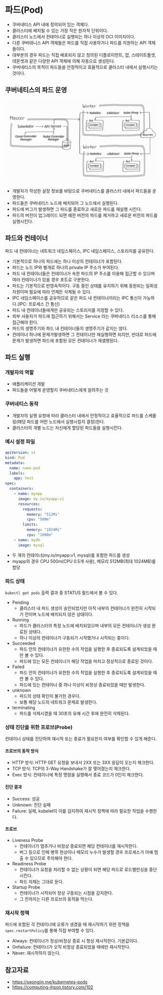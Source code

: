 # 파드(Pod)
- 쿠버네티스 API 내에 정의되어 있는 객체다.
- 클러스터에 배치될 수 있는 가장 작은 원자적 단위이다.
- 클러스터 노드에서 컨테이너로 실행되는 하나 이상의 OCI 이미지이다.
- 다른 쿠버테니스 API 객체들은 파드를 직접 사용하거나 파드를 지원하는 API 객체들이다.
- 대부분의 경우 파드는 직접 배포되지 않고 정의된 디플로이먼트, 잡, 스테이트풀셋, 데몬셋과 같은 다양한 API 객체에 의해 자동으로 생성된다.
- 쿠버네티스의 목적이 파드들을 안정적이고 효율적으로 클러스터 내에서 실행시키는 것이다.

## 쿠버네티스의 파드 운영
![](../../images/2024-06-23-02-08-53.png)

- 개발자가 작성한 설정 정보를 바탕으로 쿠버네티스를 클러스터 내에서 파드들을 운영한다.
- 파드들은 쿠버네티스 노드에 배치되어 그 노드에서 실행된다.
- 파드에 버그가 발생하면 그 파드를 종료하고 새로운 파드를 재실행 시킨다.
- 파드의 버전이 업그레이드 되면 예전 버전의 파드를 제거하고 새로운 버전의 파드를 실행시킨다.

## 파드와 컨테이너
파드 내 컨테이너는 네트워크 네임스페이스, IPC 네임스페이스, 스토리지를 공유한다.
- 기본적으로 하나의 파드에는 하나 이상의 컨테이너가 포함된다.
- 파드는 노드 IP와 별개로 하나의 private IP 주소가 부여된다.
- 파드 내 컨테이너들은 컨테이너가 속한 파드의 IP 주소를 이용해 접근할 수 있으며 여러 컨테이너가 있을 경우 포트로 구분한다.
- 파드는 기본적으로 반영속적이다. 구동 중인 상태를 유지하기 위해 동원되는 일회성 자원이며 필요에 따라 언제든 삭제될 수 있다.
- IPC 네임스페이스를 공유하므로 같은 파드 내 컨테이너끼리는 IPC 통신이 가능하다.(IPC: 프로세스 간 통신)
- 파드 내 컨테이너들에게만 공유되는 스토리지를 지정할 수 있다.
- 외부 사용자가 파드에 접근하기 위해서는 Service 라는 쿠버네티스 리소스를 통해 접근해야 한다.
- 파드의 생명주기와 파드 내 컨테이너들의 생명주기가 같지는 않다.
- 컨테이너 하나에 문제가발생하면 그 컨테이너만 재실행하면 되지만, 반대로 파드에 문제가 발생하면 파드에 포함된 모든 컨테이너가 재샐행된다.

## 파드 실행
### 개발자의 역할
- 애플리케이션 개발
- 파드들을 어떻게 운영할지 쿠버네티스에게 알려주는 것

### 쿠버네티스 동작
- 개발자의 실행 요청에 따라 클러스터 내에서 안정적이고 효율적으로 파드를 스케줄링(해당 파드를 어떤 노드에서 실행시킬지 결정)한다.
- 클러스터의 개별 노드는 자신에게 할당된 파드들을 실행시킨다.

### 예시 설정 파일
```yaml
apiVersion: v1
kind: Pod
metadata:
  name: name-pod
  labels:
    app: test
spec:
  containers:
    - name: myapp
      image: my.io/myapp:v1
      resources:
      	requests:
          memory: "512Mi"
          cpu: "500m"
      	limits:
          memory: "1024Mi"
          cpu: "1000m"
    - name: mydb
      image: mysql
```
- 두 개의 컨테이너(my.io/myapp:v1, mysql)를 포함한 파드를 생성
- myapp의 경우 CPU 500m(CPU 0.5개 사용), 메모리 512MB(최대 1024MB)를 할당

### 파드 상태
```kubectl get pods``` 출력 결과 중 STATUS 필드에서 볼 수 있다.
- Pending
    - 클러스터 내 파드 생성이 승인되었지만 아직 내부의 컨테이너가 완전히 시작되기 전이며 노드에 배치되지 않은 상태이다.
- Running
    - 파드가 클러스터의 특정 노드에 배치되었으며 내부의 모든 컨테이너가 생성 완료된 상태다.
    - 하나 이상의 컨테이너가 구동되기 시작했거나 시작되는 중이다.
- Succeeded
    - 파드 안의 컨테이너가 유한한 수의 작업을 실행한 후 종료되도록 설계되었을 때만 볼 수 있다.
    - 파드에 있는 모든 컨테이너가 해당 작업을 마치고 정상적으로 종료된 것이다.
- Failed
    - 파드 안의 컨테이너가 유한한 수의 작업을 실행한 후 종료되도록 설계되었을 때만 볼 수 있다.
    - 파드에 있는 컨테이너 중 하나 이상이 비정상 종료되었을 때만 발생한다.
- unknown
    - 파드의 상태 확인이 불가한 경우다.
    - 보통 해당 노드의 네트워크 문제로 발생한다.
- terminating
    - 파드를 삭제시켰을 때 30초의 유예 시간 후에 완전히 삭제된다.

### 상태 진단을 위한 프로브(Probe)
컨테이너 상태를 진단하여 재시작 또는 종료가 필요한지 여부를 확인할 수 있게 해준다.
#### 프로브의 동작 방식
- HTTP 방식: HTTP GET 요청을 보내서 2XX 또는 3XX 응답이 오는지 체크한다.
- TCP 방식: TCP의 3-Way Handshake가 잘 맺어졌는지 체크한다.
- Exec 방식: 컨테이너에 특정 명령을 실행해서 종료 코드가 0인지 체크한다.
#### 진단 결과
- Success: 성공
- Unknown: 진단 실패
- Failure: 실패, kubelet이 이를 감지하여 재시작 정책에 따라 필요한 작업을 수행한다.

#### 프로브
- Liveness Probe
    - 컨테이너가 멈추거나 비정상 종료되면 해당 컨테이너를 재시작한다.
    - 버그 등으로 인해 병목 현상이나 메모리 누수가 발생할 경우 프로세스가 아예 멈출 수 있으므로 주의해야 한다.
- Readiness Probe
    - 컨테이너가 요청을 처리할 수 없는 상황이 되면 해당 파드로 로드밸런싱을 중단시킨다.
    - 파드 자체는 그대로 둔다.
- Startup Probe
    - 컨테이너가 시작되어 정상 구동되는 시점을 감지한다.
    - 그 전까지는 다른 프로브의 동작을 막는다.


### 재시작 정책
파드에 포함된 각 컨테이너에 오류가 생겼을 때 재시작하기 위한 정책을 ```spec.restartPolicy```를 통해 직접 부여할 수 있다.
- Always: 컨테이너가 정상/비정상 종료 시 항상 재시작한다. 기본값이다.
- Onfailure: 컨테이너가 오직 비정상 종료되었을 때에만 재시작한다.
- Never: 재시작하지 않는다.


## 참고자료
- https://seongjin.me/kubernetes-pods
- https://computing-jhson.tistory.com/102
